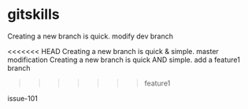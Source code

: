 # gitskills
Creating a new branch is quick.
modify dev branch

<<<<<<< HEAD
Creating a new branch is quick & simple. master modification
Creating a new branch is quick AND simple. add a feature1 branch
>>>>>>> feature1

issue-101